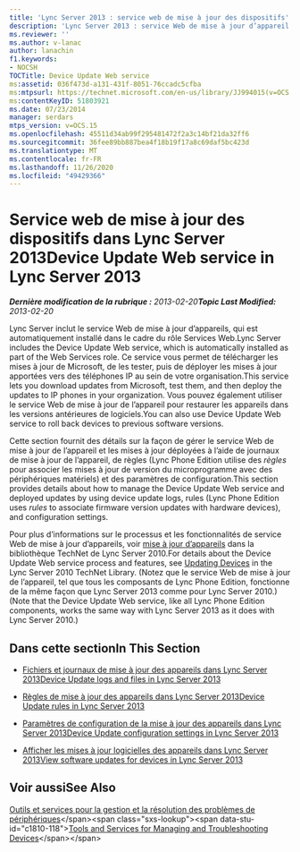 ```yaml
---
title: 'Lync Server 2013 : service web de mise à jour des dispositifs'
description: 'Lync Server 2013 : service Web de mise à jour d’appareil.'
ms.reviewer: ''
ms.author: v-lanac
author: lanachin
f1.keywords:
- NOCSH
TOCTitle: Device Update Web service
ms:assetid: 036f473d-a131-431f-8051-76ccadc5cfba
ms:mtpsurl: https://technet.microsoft.com/en-us/library/JJ994015(v=OCS.15)
ms:contentKeyID: 51803921
ms.date: 07/23/2014
manager: serdars
mtps_version: v=OCS.15
ms.openlocfilehash: 45511d34ab99f295481472f2a3c14bf21da32ff6
ms.sourcegitcommit: 36fee89bb887bea4f18b19f17a8c69daf5bc423d
ms.translationtype: MT
ms.contentlocale: fr-FR
ms.lasthandoff: 11/26/2020
ms.locfileid: "49429366"
---
```

# <a name="device-update-web-service-in-lync-server-2013"></a><span data-ttu-id="c1810-103">Service web de mise à jour des dispositifs dans Lync Server 2013</span><span class="sxs-lookup"><span data-stu-id="c1810-103">Device Update Web service in Lync Server 2013</span></span>

<div data-xmlns="http://www.w3.org/1999/xhtml">

<div class="topic" data-xmlns="http://www.w3.org/1999/xhtml" data-msxsl="urn:schemas-microsoft-com:xslt" data-cs="https://msdn.microsoft.com/">

<div data-asp="https://msdn2.microsoft.com/asp">



</div>

<div id="mainSection">

<div id="mainBody"><span data-ttu-id="c1810-104">

<span> </span></span><span class="sxs-lookup"><span data-stu-id="c1810-104">

<span> </span></span></span>

<span data-ttu-id="c1810-105">_**Dernière modification de la rubrique :** 2013-02-20_</span><span class="sxs-lookup"><span data-stu-id="c1810-105">_**Topic Last Modified:** 2013-02-20_</span></span>

<span data-ttu-id="c1810-106">Lync Server inclut le service Web de mise à jour d’appareils, qui est automatiquement installé dans le cadre du rôle Services Web.</span><span class="sxs-lookup"><span data-stu-id="c1810-106">Lync Server includes the Device Update Web service, which is automatically installed as part of the Web Services role.</span></span> <span data-ttu-id="c1810-107">Ce service vous permet de télécharger les mises à jour de Microsoft, de les tester, puis de déployer les mises à jour apportées vers des téléphones IP au sein de votre organisation.</span><span class="sxs-lookup"><span data-stu-id="c1810-107">This service lets you download updates from Microsoft, test them, and then deploy the updates to IP phones in your organization.</span></span> <span data-ttu-id="c1810-108">Vous pouvez également utiliser le service Web de mise à jour de l’appareil pour restaurer les appareils dans les versions antérieures de logiciels.</span><span class="sxs-lookup"><span data-stu-id="c1810-108">You can also use Device Update Web service to roll back devices to previous software versions.</span></span>

<span data-ttu-id="c1810-109">Cette section fournit des détails sur la façon de gérer le service Web de mise à jour de l’appareil et les mises à jour déployées à l’aide de journaux de mise à jour de l’appareil, de règles (Lync Phone Edition utilise des *règles* pour associer les mises à jour de version du microprogramme avec des périphériques matériels) et des paramètres de configuration.</span><span class="sxs-lookup"><span data-stu-id="c1810-109">This section provides details about how to manage the Device Update Web service and deployed updates by using device update logs, rules (Lync Phone Edition uses *rules* to associate firmware version updates with hardware devices), and configuration settings.</span></span>

<span data-ttu-id="c1810-110">Pour plus d’informations sur le processus et les fonctionnalités de service Web de mise à jour d’appareils, voir [mise à jour d’appareils](https://technet.microsoft.com/library/gg412864\(v=ocs.14\).aspx) dans la bibliothèque TechNet de Lync Server 2010.</span><span class="sxs-lookup"><span data-stu-id="c1810-110">For details about the Device Update Web service process and features, see [Updating Devices](https://technet.microsoft.com/library/gg412864\(v=ocs.14\).aspx) in the Lync Server 2010 TechNet Library.</span></span> <span data-ttu-id="c1810-111">(Notez que le service Web de mise à jour de l’appareil, tel que tous les composants de Lync Phone Edition, fonctionne de la même façon que Lync Server 2013 comme pour Lync Server 2010.)</span><span class="sxs-lookup"><span data-stu-id="c1810-111">(Note that the Device Update Web service, like all Lync Phone Edition components, works the same way with Lync Server 2013 as it does with Lync Server 2010.)</span></span>

<div>

## <a name="in-this-section"></a><span data-ttu-id="c1810-112">Dans cette section</span><span class="sxs-lookup"><span data-stu-id="c1810-112">In This Section</span></span>

  - [<span data-ttu-id="c1810-113">Fichiers et journaux de mise à jour des appareils dans Lync Server 2013</span><span class="sxs-lookup"><span data-stu-id="c1810-113">Device Update logs and files in Lync Server 2013</span></span>](lync-server-2013-device-update-logs-and-files.md)

  - [<span data-ttu-id="c1810-114">Règles de mise à jour des appareils dans Lync Server 2013</span><span class="sxs-lookup"><span data-stu-id="c1810-114">Device Update rules in Lync Server 2013</span></span>](lync-server-2013-device-update-rules.md)

  - [<span data-ttu-id="c1810-115">Paramètres de configuration de la mise à jour des appareils dans Lync Server 2013</span><span class="sxs-lookup"><span data-stu-id="c1810-115">Device Update configuration settings in Lync Server 2013</span></span>](lync-server-2013-device-update-configuration-settings.md)

  - [<span data-ttu-id="c1810-116">Afficher les mises à jour logicielles des appareils dans Lync Server 2013</span><span class="sxs-lookup"><span data-stu-id="c1810-116">View software updates for devices in Lync Server 2013</span></span>](lync-server-2013-view-software-updates-for-devices-in-your-organization.md)

</div>

<div>

## <a name="see-also"></a><span data-ttu-id="c1810-117">Voir aussi</span><span class="sxs-lookup"><span data-stu-id="c1810-117">See Also</span></span>


<span data-ttu-id="c1810-118">[Outils et services pour la gestion et la résolution des problèmes de périphériques](https://technet.microsoft.com/library/gg425800\(v=ocs.14\).aspx)</span><span class="sxs-lookup"><span data-stu-id="c1810-118">[Tools and Services for Managing and Troubleshooting Devices](https://technet.microsoft.com/library/gg425800\(v=ocs.14\).aspx)</span></span>  
  

<span data-ttu-id="c1810-119"></div>

</div>

<span> </span>

</div>

</div>

</span><span class="sxs-lookup"><span data-stu-id="c1810-119"></div>

</div>

<span> </span>

</div>

</div>

</span></span></div>

